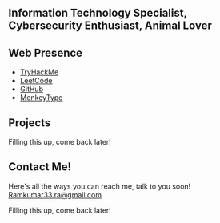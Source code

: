 ## Information Technology Specialist, Cybersecurity Enthusiast, Animal Lover

## Web Presence
-	[TryHackMe](https://tryhackme.com/p/vahaes)
-	[LeetCode](https://leetcode.com/u/vahaes33/)
-	[GitHub](https://github.com/ramontheweb)
- [MonkeyType](https://monkeytype.com/profile/vahaes)

## Projects
Filling this up, come back later!

## Contact Me!
Here's all the ways you can reach me, talk to you soon!
Ramkumar33.ra@gmail.com

Filling this up, come back later!
